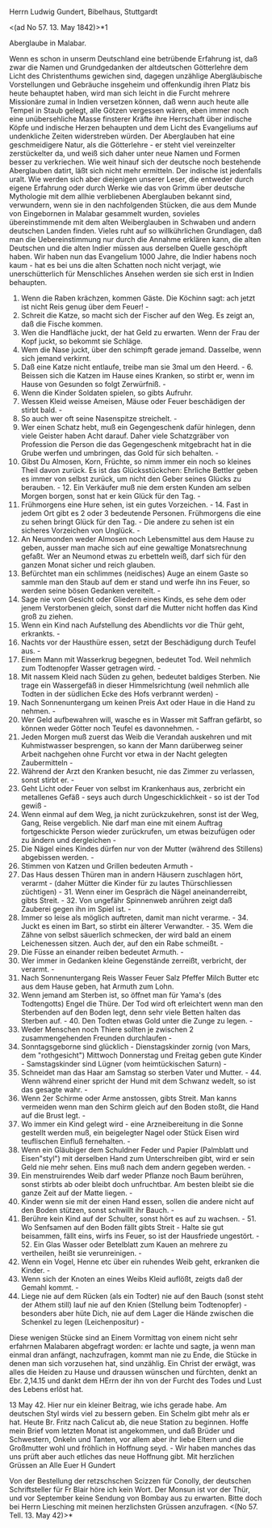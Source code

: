 Herrn Ludwig Gundert, Bibelhaus, Stuttgardt

 <(ad No 57. 13. May 1842)>*1

Aberglaube in Malabar.

Wenn es schon in unserm Deutschland eine betrübende Erfahrung ist, daß zwar die Namen und Grundgedanken der altdeutschen Götterlehre dem Licht des Christenthums gewichen sind, dagegen unzählige Abergläubische Vorstellungen und Gebräuche insgeheim und offenkundig ihren Platz bis heute behauptet haben, wird man sich leicht in die Furcht mehrere Missionäre zumal in Indien versetzen können, daß wenn auch heute alle Tempel in Staub gelegt, alle Götzen vergessen wären, eben immer noch eine unübersehliche Masse finsterer Kräfte ihre Herrschaft über indische Köpfe und indische Herzen behaupten und dem Licht des Evangeliums auf undenkliche Zeiten widerstreben würden. Der Aberglauben hat eine geschmeidigere Natur, als die Götterlehre - er steht viel vereinzelter zerstückelter da, und weiß sich daher unter neue Namen und Formen besser zu verkriechen. Wie weit hinauf sich der deutsche noch bestehende Aberglauben datirt, läßt sich nicht mehr ermitteln. Der indische ist jedenfalls uralt. Wie werden sich aber diejenigen unserer Leser, die entweder durch eigene Erfahrung oder durch Werke wie das von Grimm über deutsche Mythologie mit dem allhie verbliebenen Aberglauben bekannt sind, verwundern, wenn sie in den nachfolgenden Stücken, die aus dem Munde von Eingebornen in Malabar gesammelt wurden, sovieles übereinstimmende mit dem alten Weiberglauben in Schwaben und andern deutschen Landen finden. Vieles ruht auf so willkührlichen Grundlagen, daß man die Uebereinstimmung nur durch die Annahme erklären kann, die alten Deutschen und die alten Indier müssen aus derselben Quelle geschöpft haben. Wir haben nun das Evangelium 1000 Jahre, die Indier habens noch kaum - hat es bei uns die alten Schatten noch nicht verjagt, wie unerschütterlich für Menschliches Ansehen werden sie sich erst in Indien behaupten.
1. Wenn die Raben krächzen, kommen Gäste. Die Köchinn sagt: ach jetzt ist nicht Reis genug über dem Feuer! -
2. Schreit die Katze, so macht sich der Fischer auf den Weg. Es zeigt an, daß die Fische kommen.
3. Wen die Handfläche juckt, der hat Geld zu erwarten. Wenn der Frau der Kopf juckt, so bekommt sie Schläge.
4. Wem die Nase juckt, über den schimpft gerade jemand. Dasselbe, wenn sich jemand verkirnt.
5. Daß eine Katze nicht entlaufe, treibe man sie 3mal um den Heerd. - 6. Beissen sich die Katzen im Hause eines Kranken, so stirbt er, wenn im Hause von Gesunden so folgt Zerwürfniß. -
7. Wenn die Kinder Soldaten spielen, so gibts Aufruhr.
8. Wessen Kleid weisse Ameisen, Mäuse oder Feuer beschädigen der stirbt bald. -
9. So auch wer oft seine Nasenspitze streichelt. -
10. Wer einen Schatz hebt, muß ein Gegengeschenk dafür hinlegen, denn viele Geister haben Acht darauf. Daher viele Schatzgräber von Profession die Person die das Gegengeschenk mitgebracht hat in die Grube werfen und umbringen, das Gold für sich behalten. -
11. Gibst Du Almosen, Korn, Früchte, so nimm immer ein noch so kleines Theil davon zurück. Es ist das Glücksstückchen: Ehrliche Bettler geben es immer von selbst zurück, um nicht den Geber seines Glücks zu berauben. - 12. Ein Verkäufer muß nie dem ersten Kunden am selben Morgen borgen, sonst hat er kein Glück für den Tag. -
13. Frühmorgens eine Hure sehen, ist ein gutes Vorzeichen. - 14. Fast in jedem Ort gibt es 2 oder 3 bedeutende Personen. Frühmorgens die eine zu sehen bringt Glück für den Tag. - Die andere zu sehen ist ein sicheres Vorzeichen von Unglück. -
15. An Neumonden weder Almosen noch Lebensmittel aus dem Hause zu geben, ausser man mache sich auf eine gewaltige Monatsrechnung gefaßt. Wer an Neumond etwas zu erbetteln weiß, darf sich für den ganzen Monat sicher und reich glauben.
16. Befürchtet man ein schlimmes (neidisches) Auge an einem Gaste so sammle man den Staub auf dem er stand und werfe ihn ins Feuer, so werden seine bösen Gedanken vereitelt. -
17. Sage nie vom Gesicht oder Gliedern eines Kinds, es sehe dem oder jenem Verstorbenen gleich, sonst darf die Mutter nicht hoffen das Kind groß zu ziehen.
18. Wenn ein Kind nach Aufstellung des Abendlichts vor die Thür geht, erkrankts. -
19. Nachts vor der Hausthüre essen, setzt der Beschädigung durch Teufel aus. -
20. Einem Mann mit Wasserkrug begegnen, bedeutet Tod. Weil nehmlich zum Todtenopfer Wasser getragen wird. -
21. Mit nassem Kleid nach Süden zu gehen, bedeutet baldiges Sterben. Nie trage ein Wassergefäß in dieser Himmelsrichtung (weil nehmlich alle Todten in der südlichen Ecke des Hofs verbrannt werden) -
22. Nach Sonnenuntergang um keinen Preis Axt oder Haue in die Hand zu nehmen. -
23. Wer Geld aufbewahren will, wasche es in Wasser mit Saffran gefärbt, so können weder Götter noch Teufel es davonnehmen. -
24. Jeden Morgen muß zuerst das Weib die Verandah auskehren und mit Kuhmistwasser besprengen, so kann der Mann darüberweg seiner Arbeit nachgehen ohne Furcht vor etwa in der Nacht gelegten Zaubermitteln -
25. Während der Arzt den Kranken besucht, nie das Zimmer zu verlassen, sonst stirbt er. -
26. Geht Licht oder Feuer von selbst im Krankenhaus aus, zerbricht ein metallenes Gefäß - seys auch durch Ungeschicklichkeit - so ist der Tod gewiß -
27. Wenn einmal auf dem Weg, ja nicht zurückzukehren, sonst ist der Weg, Gang, Reise vergeblich. Nie darf man eine mit einem Auftrag fortgeschickte Person wieder zurückrufen, um etwas beizufügen oder zu ändern und dergleichen -
28. Die Nägel eines Kindes dürfen nur von der Mutter (während des Stillens) abgebissen werden. -
29. Stimmen von Katzen und Grillen bedeuten Armuth -
30. Das Haus dessen Thüren man in andern Häusern zuschlagen hört, verarmt - (daher Mütter die Kinder für zu lautes Thürschliessen züchtigen) - 31. Wenn einer im Gespräch die Nägel aneinanderreibt, gibts Streit. - 32. Von ungefähr Spinnenweb anrühren zeigt daß Zauberei gegen ihn im Spiel ist. -
33. Immer so leise als möglich auftreten, damit man nicht verarme. - 34. Juckt es einen im Bart, so stirbt ein älterer Verwandter. - 35. Wem die Zähne von selbst säuerlich schmecken, der wird bald an einem Leichenessen sitzen. Auch der, auf den ein Rabe schmeißt. -
36. Die Füsse an einander reiben bedeutet Armuth. -
37. Wer immer in Gedanken kleine Gegenstände zerreißt, verbricht, der verarmt. -
38. Nach Sonnenuntergang Reis Wasser Feuer Salz Pfeffer Milch Butter etc aus dem Hause geben, hat Armuth zum Lohn.
39. Wenn jemand am Sterben ist, so öffnet man für Yama's (des Todtengotts) Engel die Thüre. Der Tod wird oft erleichtert wenn man den Sterbenden auf den Boden legt, denn sehr viele Betten halten das Sterben auf. - 40. Den Todten etwas Gold unter die Zunge zu legen. -
41. Weder Menschen noch Thiere sollten je zwischen 2 zusammengehenden Freunden durchlaufen -
42. Sonntagsgeborne sind glücklich - Dienstagskinder zornig (von Mars, dem "rothgesicht") Mittwoch Donnerstag und Freitag geben gute Kinder - Samstagskinder sind Lügner (vom heimtückischen Saturn) -
43. Schneidet man das Haar am Samstag so sterben Vater und Mutter. - 44. Wenn während einer spricht der Hund mit dem Schwanz wedelt, so ist das gesagte wahr. -
45. Wenn 2er Schirme oder Arme anstossen, gibts Streit. Man kanns vermeiden wenn man den Schirm gleich auf den Boden stoßt, die Hand auf die Brust legt. -
46. Wo immer ein Kind gelegt wird - eine Arzneibereitung in die Sonne gestellt werden muß, ein beigelegter Nagel oder Stück Eisen wird teuflischen Einfluß fernehalten. -
47. Wenn ein Gläubiger dem Schuldner Feder und Papier (Palmblatt und Eisen"styl") mit derselben Hand zum Unterschreiben gibt, wird er sein Geld nie mehr sehen. Eins muß nach dem andern gegeben werden. -
48. Ein menstruirendes Weib darf weder Pflanze noch Baum berühren, sonst stirbts ab oder bleibt doch unfruchtbar. Am besten bleibt sie die ganze Zeit auf der Matte liegen. -
49. Kinder wenn sie mit der einen Hand essen, sollen die andere nicht auf den Boden stützen, sonst schwillt ihr Bauch. -
50. Berühre kein Kind auf der Schulter, sonst hört es auf zu wachsen. - 51. Wo Senfsamen auf den Boden fällt gibts Streit - Halte sie gut beisammen, fällt eins, wirfs ins Feuer, so ist der Hausfriede ungestört. - 52. Ein Glas Wasser oder Betelblatt zum Kauen an mehrere zu vertheilen, heißt sie verunreinigen. -
53. Wenn ein Vogel, Henne etc über ein ruhendes Weib geht, erkranken die Kinder. -
54. Wenn sich der Knoten an eines Weibs Kleid auflößt, zeigts daß der Gemahl kommt. -
55. Liege nie auf dem Rücken (als ein Todter) nie auf den Bauch (sonst steht der Athem still) lauf nie auf den Knien (Stellung beim Todtenopfer) - besonders aber hüte Dich, nie auf dem Lager die Hände zwischen die Schenkel zu legen (Leichenpositur) -

Diese wenigen Stücke sind an Einem Vormittag von einem nicht sehr erfahrnen Malabaren abgefragt worden: er lachte und sagte, ja wenn man einmal dran anfängt, nachzufragen, kommt man nie zu Ende, die Stücke in denen man sich vorzusehen hat, sind unzählig. Ein Christ der erwägt, was alles die Heiden zu Hause und draussen wünschen und fürchten, denkt an Ebr. 2,14.15 und dankt dem HErrn der ihn von der Furcht des Todes und Lust des Lebens erlöst hat.

13 May 42. Hier nur ein kleiner Beitrag, wie ichs gerade habe. Am deutschen Styl wirds viel zu bessern geben. Ein Schelm gibt mehr als er hat. Heute Br. Fritz nach Calicut ab, die neue Station zu beginnen. Hoffe mein Brief vom letzten Monat ist angekommen, und daß Brüder und Schwestern, Onkeln und Tanten, vor allem aber ihr liebe Eltern und die Großmutter wohl und fröhlich in Hoffnung seyd. - Wir haben manches das uns prüft aber auch etliches das neue Hoffnung gibt. Mit herzlichen Grüssen an Alle
 Euer H Gundert

Von der Bestellung der retzschschen Scizzen für Conolly, der deutschen Schriftsteller für Fr Blair höre ich kein Wort. Der Monsun ist vor der Thür, und vor September keine Sendung von Bombay aus zu erwarten. Bitte doch bei Herrn Liesching mit meinen herzlichsten Grüssen anzufragen. <(No 57. Tell. 13. May 42)>*
